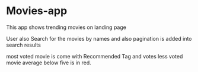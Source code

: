 # Movies-app

This app shows trending movies on landing page 

User also Search for the movies by names and also pagination is added into search results

most voted movie is come with Recommended Tag and votes less voted movie average below five is in red.
